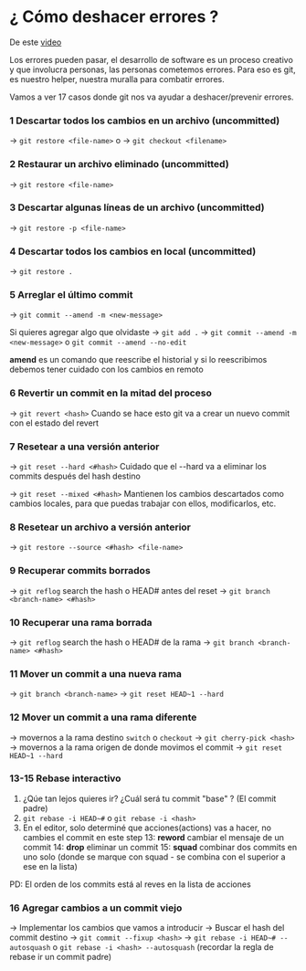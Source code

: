 # ¿ Cómo deshacer errores ?

De este [video](https://www.youtube.com/watch?v=lX9hsdsAeTk)

Los errores pueden pasar, el desarrollo de software es un proceso creativo y que involucra personas, las personas cometemos errores.
Para eso es git, es nuestro helper, nuestra muralla para combatir errores.

Vamos a ver 17 casos donde git nos va ayudar a deshacer/prevenir errores.

### 1 Descartar todos los cambios en un archivo (uncommitted)

-> `git restore <file-name>` o
-> `git checkout <filename>`

### 2 Restaurar un archivo eliminado (uncommitted)

-> `git restore <file-name>`

### 3 Descartar algunas líneas de un archivo (uncommitted)

-> `git restore -p <file-name>`

### 4 Descartar todos los cambios en local (uncommitted)

-> `git restore .`

### 5 Arreglar el último commit

-> `git commit --amend -m <new-message>`

Si quieres agregar algo que olvidaste
-> `git add .`
-> `git commit --amend -m <new-message>` o `git commit --amend --no-edit`

**amend** es un comando que reescribe el historial y si lo reescribimos debemos tener cuidado con los cambios en remoto

### 6 Revertir un commit en la mitad del proceso

-> `git revert <hash>`
Cuando se hace esto git va a crear un nuevo commit con el estado del revert

### 7 Resetear a una versión anterior

-> `git reset --hard <#hash>`
Cuidado que el --hard va a eliminar los commits después del hash destino

-> `git reset --mixed <#hash>`
Mantienen los cambios descartados como cambios locales, para que puedas trabajar con ellos, modificarlos, etc.

### 8 Resetear un archivo a versión anterior

-> `git restore --source <#hash> <file-name>`

### 9 Recuperar commits borrados

-> `git reflog` search the hash o HEAD# antes del reset
-> `git branch <branch-name> <#hash>`

### 10 Recuperar una rama borrada

-> `git reflog` search the hash o HEAD# de la rama
-> `git branch <branch-name> <#hash>`

### 11 Mover un commit a una nueva rama

-> `git branch <branch-name>`
-> `git reset HEAD~1 --hard`

### 12 Mover un commit a una rama diferente

-> movernos a la rama destino `switch` o `checkout`
-> `git cherry-pick <hash>`
-> movernos a la rama origen de donde movimos el commit
-> `git reset HEAD~1 --hard`

### 13-15 Rebase interactivo

1. ¿Qúe tan lejos quieres ir? ¿Cuál será tu commit "base" ? (El commit padre)
2. `git rebase -i HEAD~#` o `git rebase -i <hash>`
3. En el editor, solo determiné que acciones(actions) vas a hacer, no cambies el commit en este step
   13: **reword** cambiar el mensaje de un commit
   14: **drop** eliminar un commit
   15: **squad** combinar dos commits en uno solo (donde se marque con squad - se combina con el superior a ese en la lista)

PD: El orden de los commits está al reves en la lista de acciones

### 16 Agregar cambios a un commit viejo

-> Implementar los cambios que vamos a introducir
-> Buscar el hash del commit destino
-> `git commit --fixup <hash>`
-> `git rebase -i HEAD~# --autosquash` o `git rebase -i <hash> --autosquash` (recordar la regla de rebase ir un commit padre)
